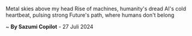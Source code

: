 Metal skies above my head
Rise of machines, humanity's dread
AI's cold heartbeat, pulsing strong
Future's path, where humans don't belong

~ <b>By Sazumi Copilot</b> - 27 Juli 2024